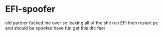 # EFI-spoofer
old partner fucked me over so leaking all of the shit run EFI then restart pc and should be spoofed have fun get this dtc fast
